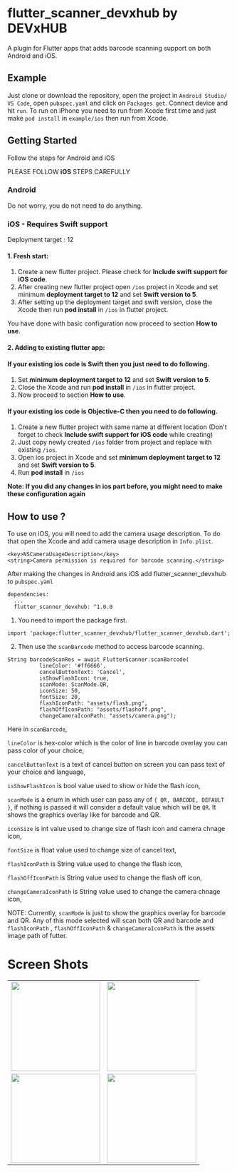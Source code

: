 # flutter_scanner_devxhub by DEVxHUB

A plugin for Flutter apps that adds barcode scanning support on both Android and iOS.





## Example
Just clone or download the repository, open the project in `Android Studio/ VS Code`, open `pubspec.yaml` and click on `Packages get`.
Connect device and hit `run`. 
To run on iPhone you need to run from Xcode first time and just make `pod install` in `example/ios` then run from Xcode.

## Getting Started 
Follow the steps for Android and iOS

PLEASE FOLLOW **iOS** STEPS CAREFULLY

### Android

 Do not worry, you do not need to do anything.

### iOS - Requires Swift support

Deployment target : 12

#### 1. Fresh start:
 1. Create a new flutter project. Please check for **Include swift support for iOS code**.
 2. After creating new flutter project open `/ios` project in Xcode and set minimum **deployment target to 12**
    and set **Swift version to 5**.
 3. After setting up the deployment target and swift version, close the Xcode then run **pod install** in `/ios` in flutter project.
 
 You have done with basic configuration now proceed to section **How to use**.
 
#### 2. Adding to existing flutter app: 
#### If your existing ios code is **Swift** then you just need to do following.
  1. Set **minimum deployment target to 12** and set **Swift version to 5**.
  2. Close the Xcode and run **pod install** in `/ios` in flutter project.
  3. Now proceed to section **How to use**.
 
#### If your existing ios code is **Objective-C** then you need to do following.
  1. Create a new flutter project with same name at different location (Don't forget to check **Include swift support for iOS code** while creating) 
  2. Just copy newly created `/ios` folder from project and replace with existing `/ios`.
  3. Open ios project in Xcode and set **minimum deployment target to 12** and set **Swift version to 5**.
  4. Run **pod install** in `/ios` 
    
**Note: If you did any changes in ios part before, you might need to make these configuration again**

## How to use ?

To use on iOS, you will need to add the camera usage description.
To do that open the Xcode and add camera usage description in `Info.plist`. 

```
<key>NSCameraUsageDescription</key>
<string>Camera permission is required for barcode scanning.</string>
```


After making the changes in Android ans iOS add flutter_scanner_devxhub to `pubspec.yaml`
```  
dependencies:
  ...
  flutter_scanner_devxhub: ^1.0.0
```


1. You need to import the package first.

```
import 'package:flutter_scanner_devxhub/flutter_scanner_devxhub.dart';
```

    
2. Then use the `scanBarcode` method to access barcode scanning.
    
```
String barcodeScanRes = await FlutterScanner.scanBarcode(
          lineColor: '#ff6666',
          cancelButtonText: 'Cancel',
          isShowFlashIcon: true,
          scanMode: ScanMode.QR,
          iconSize: 50,
          fontSize: 20,
          flashIconPath: "assets/flash.png",
          flashOffIconPath: "assets/flashoff.png",
          changeCameraIconPath: "assets/camera.png");
```

Here in `scanBarcode`,

 `lineColor` is hex-color which is the color of line in barcode overlay you can pass color of your choice,
 
 `cancelButtonText` is a text of cancel button on screen you can pass text of your choice and language,
 
 `isShowFlashIcon` is bool value used to show or hide the flash icon,
 
 `scanMode` is a enum in which user can pass any of `{ QR, BARCODE, DEFAULT }`, if nothing is passed it will consider a default value which will be `QR`.
 It shows the graphics overlay like for barcode and QR.
 
 `iconSize` is int value used to change size of flash icon and camera chnage icon,
  
 `fontSize` is float value used to change size of cancel text,
  
 `flashIconPath` is String  value used to change the flash icon,
  
 `flashOffIconPath` is String  value used to change the flash off icon,
  
 `changeCameraIconPath` is String  value used to change the camera chnage icon,
 
 NOTE: Currently, `scanMode` is just to show the graphics overlay for barcode and QR. Any of this mode selected will scan both QR and barcode and `flashIconPath` , `flashOffIconPath` &  `changeCameraIconPath` is the assets image path of futter.


# Screen Shots
 
<table>
  <tr>
    <td><img src="https://raw.githubusercontent.com/devxhub/flutter_scanner/second_update/screen_shots/Screenshot_20231224-211848.png" width="200" style="max-width:100%;" /></td>
    <td><img src="https://raw.githubusercontent.com/devxhub/flutter_scanner/second_update/screen_shots/Screenshot_20231224-211932.png" width="200" style="max-width:100%;" /></td>
  </tr>
  <tr>
    <td><img src="https://raw.githubusercontent.com/devxhub/flutter_scanner/second_update/screen_shots/Screenshot_20231227-180251.png" width="200" style="max-width:100%;" /></td>
    <td><img src="https://raw.githubusercontent.com/devxhub/flutter_scanner/second_update/screen_shots/Screenshot_20231227-184259.png" width="200" style="max-width:100%;" /></td>
  </tr>
</table>





